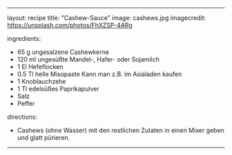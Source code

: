 ---

layout: recipe
title:  "Cashew-Sauce"
image: cashews.jpg
imagecredit: https://unsplash.com/photos/FhXZSP-4ARg

ingredients:
- 65 g ungesalzene Cashewkerne 
- 120 ml ungesüßte Mandel-, Hafer- oder Sojamilch
- 1 El Hefeflocken
- 0.5 Tl helle Misopaste Kann man z.B. im Asialaden kaufen
- 1 Knoblauchzehe
- 1 Tl edelsüßes Paprikapulver
- Salz
- Peffer

directions:
- Cashews (ohne Wasser) mit den restlichen Zutaten in einen Mixer geben und
  glatt pürieren. 

---